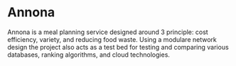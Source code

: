 # Annona
Annona is a meal planning service designed around 3 principle: cost efficiency, variety, and reducing food waste.  Using a modulare network design the project also acts as a test bed for testing and comparing various databases, ranking algorithms, and cloud technologies.
